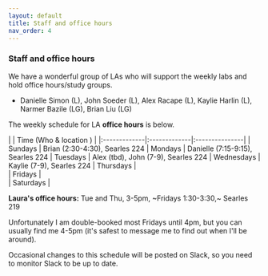 ```yaml
---
layout: default 
title: Staff and office hours 
nav_order: 4
---
```



### Staff and office hours



We have a wonderful group of LAs who will support the weekly labs and hold office hours/study groups.  
 
- Danielle Simon	(L), John Soeder	(L), Alex Racape	(L), Kaylie Harlin	(L), Narmer Bazile (LG), Brian Liu	(LG)




The weekly schedule for LA **office hours**  is below. 


|              |   Time  (Who & location )  |
|:-------------|:-------------|:---------------|
| Sundays      |  Brian (2:30-4:30), Searles 224
| Mondays      |  Danielle (7:15-9:15), Searles 224
| Tuesdays     |  Alex (tbd), John (7-9), Searles 224
| Wednesdays   |  Kaylie (7-9), Searles 224
| Thursdays    |  
| Fridays      |  
| Saturdays    |  


__Laura's office hours:__ Tue and Thu, 3-5pm,  ~Fridays 1:30-3:30,~ Searles 219

Unfortunately I am double-booked most Fridays until 4pm, but you can usually find me 4-5pm (it's safest to message me to find out when I'll be around).

Occasional changes to this schedule  will be posted on Slack, so you need to monitor Slack to be up to date. 

